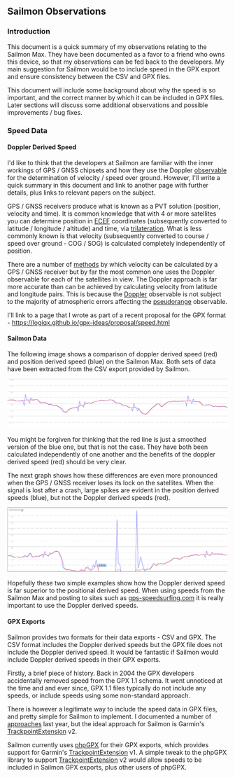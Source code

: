## Sailmon Observations

### Introduction

This document is a quick summary of my observations relating to the Sailmon Max. They have been documented as a favor to a friend who owns this device, so that my observations can be fed back to the developers. My main suggestion for Sailmon would be to include speed in the GPX export and ensure consistency between the CSV and GPX files.

This document will include some background about why the speed is so important, and the correct manner by which it can be included in GPX files. Later sections will discuss some additional observations and possible improvements / bug fixes.



### Speed Data

#### Doppler Derived Speed

I'd like to think that the developers at Sailmon are familiar with the inner workings of GPS / GNSS chipsets and how they use the Doppler [observable](https://gssc.esa.int/navipedia/index.php/GNSS_Basic_Observables) for the determination of velocity / speed over ground. However, I'll write a quick summary in this document and link to another page with further details, plus links to relevant papers on the subject.

GPS / GNSS receivers produce what is known as a PVT solution (position, velocity and time). It is common knowledge that with 4 or more satellites you can determine position in [ECEF](https://en.wikipedia.org/wiki/Earth-centered,_Earth-fixed_coordinate_system) coordinates (subsequently converted to latitude / longitude / altitude) and time, via [trilateration](https://en.wikipedia.org/wiki/Trilateration). What is less commonly known is that velocity (subsequently converted to course / speed over ground - COG / SOG) is calculated completely independently of position.

There are a number of [methods](https://insidegnss.com/wp-content/uploads/2018/01/marapr15-SOLUTIONS.pdf) by which velocity can be calculated by a GPS / GNSS receiver but by far the most common one uses the Doppler observable for each of the satellites in view. The Doppler approach is far more accurate than can be achieved by calculating velocity from latitude and longitude pairs. This is because the [Doppler](https://gssc.esa.int/navipedia/index.php/GNSS_Basic_Observables#Doppler_shift) observable is not subject to the majority of atmospheric errors affecting the [pseudorange](https://gssc.esa.int/navipedia/index.php/GNSS_Basic_Observables#Pseudorange) observable.

I'll link to a page that I wrote as part of a recent proposal for the GPX format - https://logiqx.github.io/gpx-ideas/proposal/speed.html



#### Sailmon Data

The following image shows a comparison of doppler derived speed (red) and position derived speed (blue) on the Sailmon Max. Both sets of data have been extracted from the CSV export provided by Sailmon.

![doppler.png](img/doppler.png)

You might be forgiven for thinking that the red line is just a smoothed version of the blue one, but that is not the case. They have both been calculated independently of one another and the benefits of the doppler derived speed (red) should be very clear.

The next graph shows how these differences are even more pronounced when the GPS / GNSS receiver loses its lock on the satellites. When the signal is lost after a crash, large spikes are evident in the position derived speeds (blue), but not the Doppler derived speeds (red).

![doppler.png](img/spikes.png)

Hopefully these two simple examples show how the Doppler derived speed is far superior to the positional derived speed. When using speeds from the Sailmon Max and posting to sites such as [gps-speedsurfing.com](https://www.gps-speedsurfing.com/) it is really important to use the Doppler derived speeds.



#### GPX Exports

Sailmon provides two formats for their data exports - CSV and GPX. The CSV format includes the Doppler derived speeds but the GPX file does not include the Doppler derived speed. It would be fantastic if Sailmon would include Doppler derived speeds in their GPX exports.

Firstly, a brief piece of history. Back in 2004 the GPX developers accidentally removed speed from the GPX 1.1 schema. It went unnoticed at the time and and ever since, GPX 1.1 files typically do not include any speeds, or include speeds using some non-standard approach.

There is however a legitimate way to include the speed data in GPX files, and pretty simple for Sailmon to implement. I documented a number of [approaches](https://logiqx.github.io/gps-wizard/gpx/speed.html) last year, but the ideal approach for Sailmon is Garmin's [TrackpointExtension](https://www8.garmin.com/xmlschemas/TrackPointExtensionv2.xsd) v2.

Sailmon currently uses [phpGPX](https://github.com/Sibyx/phpGPX) for their GPX exports, which provides support for Garmin's [TrackpointExtension](https://www8.garmin.com/xmlschemas/TrackPointExtensionv2.xsd) v1. A simple tweak to the phpGPX library to support [TrackpointExtension](https://www8.garmin.com/xmlschemas/TrackPointExtensionv2.xsd) v2 would allow speeds to be included in Sailmon GPX exports, plus other users of phpGPX.

